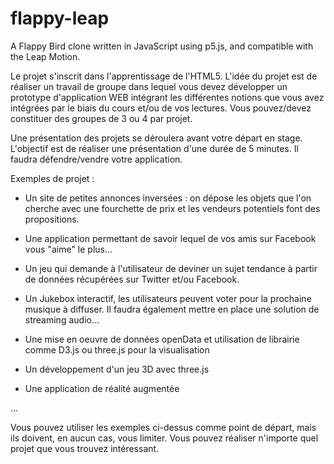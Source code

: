 # flappy-leap
A Flappy Bird clone written in JavaScript using p5.js, and compatible with the Leap Motion.

Le projet s'inscrit dans l'apprentissage de l'HTML5. L'idée du projet est de réaliser un travail de groupe dans lequel vous devez développer un prototype d'application WEB intégrant les différentes notions que vous avez intégrées par le biais du cours et/ou de vos lectures. Vous pouvez/devez constituer des groupes de 3 ou 4 par projet.

Une présentation des projets se déroulera avant votre départ en stage. L'objectif est de réaliser une présentation d'une durée de 5 minutes. Il faudra défendre/vendre votre application.

Exemples de projet :

- Un site de petites annonces inversées : on dépose les objets que l'on cherche avec une fourchette de prix et les vendeurs potentiels font des propositions.

- Une application permettant de savoir lequel de vos amis sur Facebook vous "aime" le plus...

- Un jeu qui demande à l'utilisateur de deviner un sujet tendance à partir de données récupérées sur Twitter et/ou Facebook.

- Un Jukebox interactif, les utilisateurs peuvent voter pour la prochaine musique à diffuser. Il faudra également mettre en place une solution de streaming audio...

- Une mise en oeuvre de données openData et utilisation de librairie comme D3.js ou three.js pour la visualisation

- Un développement d'un jeu 3D avec three.js

- Une application de réalité augmentée

...

Vous pouvez utiliser les exemples ci-dessus comme point de départ, mais ils doivent, en aucun cas, vous limiter. Vous pouvez réaliser n'importe quel projet que vous trouvez intéressant.
